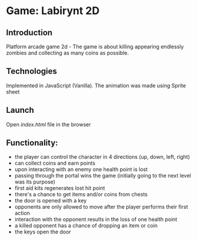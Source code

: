 # Game: Labirynt 2D
## Introduction
Platform arcade game 2d - The game is about killing appearing endlessly zombies and collecting as many coins as possible.

## Technologies
Implemented in JavaScript (Vanilla).
The animation was made using Sprite sheet

## Launch
Open _index.html_ file in the browser

## Functionality:
* the player can control the character in 4 directions (up, down, left, right)
* can collect coins and earn points
* upon interacting with an enemy one health point is lost
* passing through the portal wins the game (initially going to the next level was its purpose)
* first aid kits regenerates lost hit point
* there's a chance to get items and/or coins from chests
* the door is opened with a key
* opponents are only allowed to move after the player performs their first action
* interaction with the opponent results in the loss of one health point
* a killed opponent has a chance of dropping an item or coin
* the keys open the door

